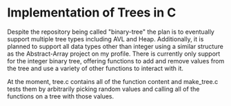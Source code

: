 # Implementation of Trees in C
Despite the repository being called "binary-tree" the plan is to eventually support multiple tree types including AVL and Heap.
Additionally, it is planned to support all data types other than integer using a similar structure as the Abstract-Array project on my profile.
There is currently only support for the integer binary tree, offering functions to add and remove values from the tree and use a variety of other functions
to interact with it.

At the moment, tree.c contains all of the function content and make_tree.c tests them by arbitrarily picking random values and calling all of the functions on a tree with those values.
